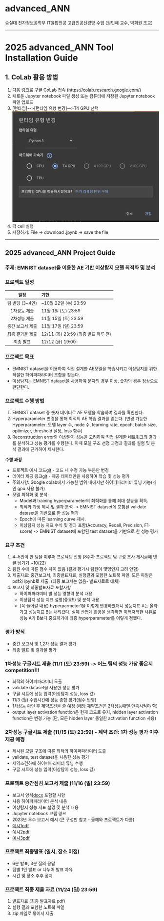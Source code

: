 # advanced_ANN
숭실대 전자정보공학부 IT융합전공 고급인공신경망 수업 (권민혜 교수, 박희원 조교)

---

# 2025 advanced_ANN Tool Installation Guide
## 1. CoLab 활용 방법
1. 다음 링크로 구글 CoLab 접속 (https://colab.research.google.com/)
2. 새로운 Jupyter notebook 파일 생성 또는 컴퓨터에 저장된 Jupyter notebook 파일 업로드
3. [런타임]-->[런타임 유형 변경]-->T4 GPU 선택
   ![img.png](2024/img/img1.png)
4. 각 cell 실행
5. 저장하기: File -> download .jpynb -> save the file

---

## 2025 advanced_ANN Project Guide
### 주제: EMNIST dataset을 이용한 AE 기반 이상탐지 모델 최적화 및 분석
### 프로젝트 일정

|      일정       | 기한                    |
|:-------------:|:----------------------|
|    팀 빌딩 (3~4인)  | ~10월 22일 (수) 23:59 |
|    1차성능 제출    | 11월 1일 (토) 23:59 |
|    2차성능 제출     | 11월 15일 (토) 23:59 |
|     중간 보고서 제출     | 11월 17일 (일) 23:59  |
|   최종 결과물 제출   | 12/11 (목) 23:59 (최종 발표 하루 전) |
|     최종 발표     | 12/12 (금) 19:00- |

### 프로젝트 목표
- EMNIST dataset을 이용하여 직접 설계한 AE모델을 학습시키고 이상탐지를 위한 적절한 하이퍼파라미터 조합을 찾는다.
- 이상탐지는 EMNIST dataset을 사용하여 문자의 경우 이상, 숫자의 경우 정상으로 판단한다.

### 프로젝트 수행 방법
1. EMNIST dataset 중 숫자 데이터로 AE 모델을 학습하여 결과를 확인한다.
2. Hyperparameter 변경을 통해 최적의 AE 학습 결과를 얻는다. (변경 가능한 Hyperparameter: 모델 layer 수, node 수, learning rate, epoch, batch size, optimizer, threshold 설정, loss 함수)
3. Reconstruction error와 이상탐지 성능을 고려하여 직접 설계한 네트워크의 결과를 분석하고 성능 평가를 수행한다. 이때 모델 구조 선정 과정과 결과를 실험 및 분석 결과에 근거하여 제시한다.

**수행 과정**
- 프로젝트 예시 코드[git](https://github.com/bmil-ssu/advanced_ann/blob/main/2025/Code/Advanced_Ann_project.ipynb) - 코드 내 수정 가능 부분만 변경
- 데이터 제공 링크[git](https://github.com/bmil-ssu/advanced_ann/blob/main/2025/Dataset/Data.md) - 제공 데이터만을 사용하여 학습 및 성능 평가
- 주의사항: Google colab에서 가능한 범위 내에서만 하이퍼파리미터 튜닝 가능(개인 gpu 사용 불가)
- 모델 최적화 및 분석:
   - Model과 training hyperparameter의 최적화를 통해 최대 성능을 획득.
   - 최적화 과정 제시 및 결과 분석 -> EMNIST dataset에 포함된 validate dataset을 기반으로 한 성능 평가
   - Epoch에 따른 learning curve 제시.
   - 이상탐지 성능 지표 수식 및 결과 포함(Accuracy, Recall, Precision, F1-score) -> EMNIST dataset에 포함된 test dataset을 기반으로 한 성능 평가

### 요구 조건
1. 4~5인이 한 팀을 이루어 프로젝트 진행 (8주차 프로젝트 팀 구성 조사 게시글에 댓글 남기기 ~10/22)
2. 팀원 수에 따른 점수 차이 없음 (결과 평가시 팀원이 몇명인지 고려 안함)
3. 제출자료: 중간보고서, 최종발표자료, 실행결과 포함한 노트북 파일. 모든 파일은 pdf와 ipynb로 제출. (최종 보고서는 없음- 발표자료로 대체)
4. 보고서 및 최종발표자료 포함사항
   - 하이퍼파라미터 별 성능 영향력 분석 내용
   - 이상탐지 성능 지표 설명(중요!!) 및 분석 내용 
   - (꼭 들어갈 내용) hyperparmeter1을 이렇게 변경하였더니 성능지표 A는 올라가고 성능지표 B는 내려갔다. 실제 산업계 활용을 생각하면 이러저러한 사유로 성능 A가 B보다 중요하기에 최종 hyperparameter를 이렇게 정했다.

### 평가 방식
- 중간 보고서 및 1,2차 성능 결과 평가
- 최종 발표 및 결과물 평가

### 1차성능 구글시트 제출 (11/1 (토) 23:59) -> 어느 팀의 성능 가장 좋은지 competition!!!
- 최적의 하이퍼파라미터 도출
- validate dataset을 사용한 성능 평가
- 구글 시트에 성능 입력(이상탐지 성능, loss 값)
- 11/3 (월) 수업시간에 성능 종합 평가(점수 반영)
- 1차성능 확인 후 제약조건을 줄 예정 (해당 제약조건은 2차성능때엔 만족시켜야 함)
- output layer activation function은 현재 코드로 유지, hidden layer activation function은 변경 가능 (단, 모든 hidden layer 동일한 activation function 사용)

### 2차성능 구글시트 제출 (11/15 (토) 23:59) - 제약 조건: 1차 성능 평가 이후 제공 예쩡
- 제시된 모델 구조에 따른 최적의 하이퍼파라미터 도출
- validate, test dataset을 사용한 성능 평가
- 제약조건하에 하이퍼파리미터 튜닝 수행
- 구글 시트에 성능 입력(이상탐지 성능, loss 값)

### 프로젝트 중간점검 보고서 제출 (11/16 (일) 23:59)
- 보고서 양식[docx](https://docs.google.com/document/d/1sC790ydDjOc1SSC0iIX1TJ7t02GId3QY/edit?usp=sharing&ouid=115661534345468656315&rtpof=true&sd=true)
포함할 사항
- 사용 하이퍼파라미터 분석 내용
- 이상탐지 성능 지표 설명 및 분석 내용
- Jupyter notebook 코랩 링크
- 2023년 우수 보고서 예시 (큰 구성만 참고 - 올해와 프로젝트가 다름)
- [예시1pdf](https://drive.google.com/file/d/1UO7IuZuZ7qeiUjkokdktSpolyNymDMp3/view?usp=sharing)
- [예시2pdf](https://drive.google.com/file/d/1fpKmHZdtPpHIQL_kYANuYtTGVgQLsQRW/view?usp=sharing)
- [예시3pdf](https://drive.google.com/file/d/1hXxi-sG-P6Tqq7jBf0SZ5bhqoB1GSIr8/view?usp=sharing)

### 프로젝트 최종발표 (일시, 장소 미정)
- 6분 발표, 3분 질의 응답
- 팀별 1인 발표 or 나누어 발표 자유
- 시간 및 장소 추후 공지
  
### 프로젝트 최종 제출 자료 (11/24 (일) 23:59)
1) 발표자료 (최종 발표자료 pdf)
2) 실행 결과 포함한 노트북 파일
3) zip 파일로 묶어서 제출
  

